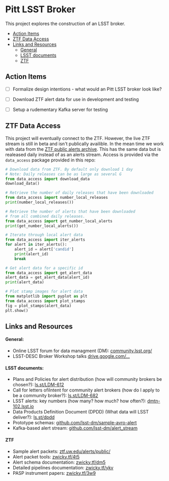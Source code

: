 # Pitt LSST Broker

This project explores the construction of an LSST broker.

- [Action Items](#action-items)
- [ZTF Data Access](#ztf-data-access)
- [Links and Resources](#links-and-resources)
    + [General](#general)
    + [LSST documents](#lsst-documents)
    + [ZTF](#ztf)



## Action Items

- [ ] Formalize design intentions - what would an Pitt LSST broker look like?
- [ ] Download ZTF alert data for use in development and testing
- [ ] Setup a rudementary Kafka server for testing



## ZTF Data Access

This project will eventually connect to the ZTF. However, the live ZTF stream is still in beta and isn't publically availible. In the mean time we work with data from the [ZTF public alerts archive](https://ztf.uw.edu/alerts/public/). This has the same data but is realeased daily instead of as an alerts stream. Access is provided via the `data_access` package provided in this repo:

```python
# Download data from ZTF. By default only download 1 day
# Note: Daily releases can be as large as several G
from data_access import download_data
download_data()

# Retrieve the number of daily releases that have been downloaded
from data_access import number_local_releases
print(number_local_releases())

# Retrieve the number of alerts that have been downloaded
# from all combined daily releases.
from data_access import get_number_local_alerts
print(get_number_local_alerts())

# Iterate through local alert data
from data_access import iter_alerts
for alert in iter_alerts():
    alert_id = alert['candid']
    print(alert_id)
    break

# Get alert data for a specific id
from data_access import get_alert_data
alert_data = get_alert_data(alert_id)
print(alert_data)

# Plot stamp images for alert data
from matplotlib import pyplot as plt
from data_access import plot_stamps
fig = plot_stamps(alert_data)
plt.show()

```



## Links and Resources

#### General:

- Online LSST forum for data managment (DM): [community.lsst.org/](https://community.lsst.org/)
- LSST-DESC Broker Workshop talks [drive.google.com/...](https://drive.google.com/drive/folders/1sjYXbdwTID3VnzZNAkcjLbjRfpwNaO_n?usp=sharing) 



#### LSST documents:

- Plans and Policies for alert distribution (how will community brokers be chosen?): [ls.st/LDM-612](https://ls.st/LDM-612)
- Call for letters ofiIntent for community alert brokers (how do I apply to be a community broker?): [ls.st/LDM-682](https://ls.st/LDM-682)
- LSST alerts: key numbers (how many? how much? how often?): [dmtn-102.lsst.io](https://dmtn-102.lsst.io)
- Data Products Definition Document (DPDD) (What data will LSST deliver?): [ls.st/dpdd](https://ls.st/dpdd)
- Prototype schemas: [github.com/lsst-dm/sample-avro-alert](https://github.com/lsst-dm/sample-avro-alert)
- Kafka-based alert stream: [github.com/lsst-dm/alert_stream](https://github.com/lsst-dm/alert_stream)



#### ZTF

- Sample alert packets: [ztf.uw.edu/alerts/public/](https://ztf.uw.edu/alerts/public/)
- Alert packet tools: [zwicky.tf/4t5](https://zwicky.tf/4t5)
- Alert schema documentation: [zwicky.tf/dm5](https://zwicky.tf/dm5)
- Detailed pipelines documentation: [zwicky.tf/ykv](https://zwicky.tf/ykv)
- PASP instrument papers: [zwicky.tf/3w9](https://zwicky.tf/3w9)